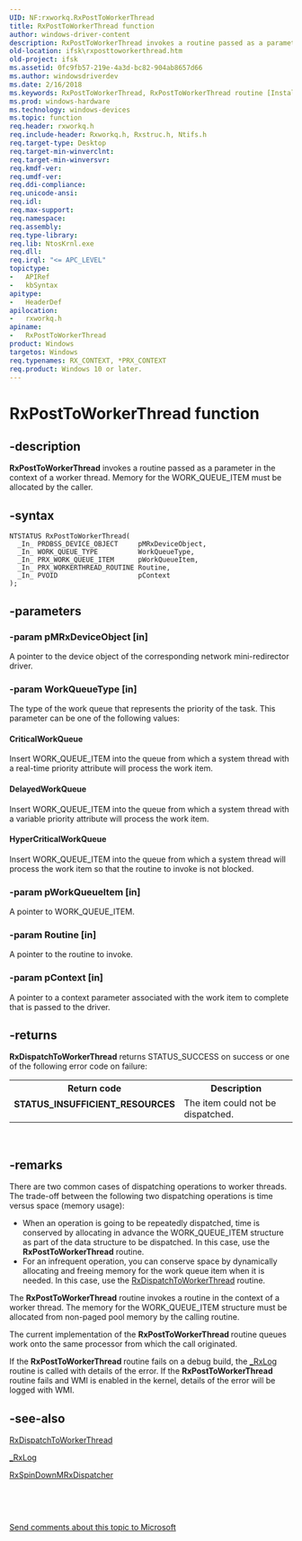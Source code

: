 ```yaml
---
UID: NF:rxworkq.RxPostToWorkerThread
title: RxPostToWorkerThread function
author: windows-driver-content
description: RxPostToWorkerThread invokes a routine passed as a parameter in the context of a worker thread. Memory for the WORK_QUEUE_ITEM must be allocated by the caller.
old-location: ifsk\rxposttoworkerthread.htm
old-project: ifsk
ms.assetid: 0fc9fb57-219e-4a3d-bc82-904ab8657d66
ms.author: windowsdriverdev
ms.date: 2/16/2018
ms.keywords: RxPostToWorkerThread, RxPostToWorkerThread routine [Installable File System Drivers], ifsk.rxposttoworkerthread, rxref_19387eca-2666-41c0-a93d-2133d3ca03ee.xml, rxworkq/RxPostToWorkerThread
ms.prod: windows-hardware
ms.technology: windows-devices
ms.topic: function
req.header: rxworkq.h
req.include-header: Rxworkq.h, Rxstruc.h, Ntifs.h
req.target-type: Desktop
req.target-min-winverclnt: 
req.target-min-winversvr: 
req.kmdf-ver: 
req.umdf-ver: 
req.ddi-compliance: 
req.unicode-ansi: 
req.idl: 
req.max-support: 
req.namespace: 
req.assembly: 
req.type-library: 
req.lib: NtosKrnl.exe
req.dll: 
req.irql: "<= APC_LEVEL"
topictype:
-	APIRef
-	kbSyntax
apitype:
-	HeaderDef
apilocation:
-	rxworkq.h
apiname:
-	RxPostToWorkerThread
product: Windows
targetos: Windows
req.typenames: RX_CONTEXT, *PRX_CONTEXT
req.product: Windows 10 or later.
---
```


# RxPostToWorkerThread function


## -description


<b>RxPostToWorkerThread</b> invokes a routine passed as a parameter in the context of a worker thread. Memory for the WORK_QUEUE_ITEM must be allocated by the caller.


## -syntax


````
NTSTATUS RxPostToWorkerThread(
  _In_ PRDBSS_DEVICE_OBJECT     pMRxDeviceObject,
  _In_ WORK_QUEUE_TYPE          WorkQueueType,
  _In_ PRX_WORK_QUEUE_ITEM      pWorkQueueItem,
  _In_ PRX_WORKERTHREAD_ROUTINE Routine,
  _In_ PVOID                    pContext
);
````


## -parameters




### -param pMRxDeviceObject [in]

A pointer to the device object of the corresponding network mini-redirector driver.


### -param WorkQueueType [in]

The type of the work queue that represents the priority of the task. This parameter can be one of the following values:





#### CriticalWorkQueue

Insert WORK_QUEUE_ITEM into the queue from which a system thread with a real-time priority attribute will process the work item.



#### DelayedWorkQueue

Insert WORK_QUEUE_ITEM into the queue from which a system thread with a variable priority attribute will process the work item.



#### HyperCriticalWorkQueue

Insert WORK_QUEUE_ITEM into the queue from which a system thread will process the work item so that the routine to invoke is not blocked.


### -param pWorkQueueItem [in]

A pointer to WORK_QUEUE_ITEM.


### -param Routine [in]

A pointer to the routine to invoke.


### -param pContext [in]

A pointer to a context parameter associated with the work item to complete that is passed to the driver.


## -returns



<b>RxDispatchToWorkerThread</b> returns STATUS_SUCCESS on success or one of the following error code on failure: 

<table>
<tr>
<th>Return code</th>
<th>Description</th>
</tr>
<tr>
<td width="40%">
<dl>
<dt><b>STATUS_INSUFFICIENT_RESOURCES</b></dt>
</dl>
</td>
<td width="60%">
The item could not be dispatched.

</td>
</tr>
</table>
 




## -remarks



There are two common cases of dispatching operations to worker threads. The trade-off between the following two dispatching operations is time versus space (memory usage):

<ul>
<li>
When an operation is going to be repeatedly dispatched, time is conserved by allocating in advance the WORK_QUEUE_ITEM structure as part of the data structure to be dispatched. In this case, use the <b>RxPostToWorkerThread</b> routine. 

</li>
<li>
For an infrequent operation, you can conserve space by dynamically allocating and freeing memory for the work queue item when it is needed. In this case, use the <a href="..\rxworkq\nf-rxworkq-rxdispatchtoworkerthread.md">RxDispatchToWorkerThread</a> routine. 

</li>
</ul>
The <b>RxPostToWorkerThread</b> routine invokes a routine in the context of a worker thread. The memory for the WORK_QUEUE_ITEM structure must be allocated from non-paged pool memory by the calling routine. 

The current implementation of the <b>RxPostToWorkerThread </b>routine queues work onto the same processor from which the call originated. 

If the <b>RxPostToWorkerThread </b>routine fails on a debug build, the <a href="..\rxlog\nf-rxlog-_rxlog.md">_RxLog</a> routine is called with details of the error. If the <b>RxPostToWorkerThread </b>routine fails and WMI is enabled in the kernel, details of the error will be logged with WMI.




## -see-also

<a href="..\rxworkq\nf-rxworkq-rxdispatchtoworkerthread.md">RxDispatchToWorkerThread</a>



<a href="..\rxlog\nf-rxlog-_rxlog.md">_RxLog</a>



<a href="..\rxworkq\nf-rxworkq-rxspindownmrxdispatcher.md">RxSpinDownMRxDispatcher</a>



 

 

<a href="mailto:wsddocfb@microsoft.com?subject=Documentation%20feedback [ifsk\ifsk]:%20RxPostToWorkerThread routine%20 RELEASE:%20(2/16/2018)&amp;body=%0A%0APRIVACY STATEMENT%0A%0AWe use your feedback to improve the documentation. We don't use your email address for any other purpose, and we'll remove your email address from our system after the issue that you're reporting is fixed. While we're working to fix this issue, we might send you an email message to ask for more info. Later, we might also send you an email message to let you know that we've addressed your feedback.%0A%0AFor more info about Microsoft's privacy policy, see http://privacy.microsoft.com/en-us/default.aspx." title="Send comments about this topic to Microsoft">Send comments about this topic to Microsoft</a>

